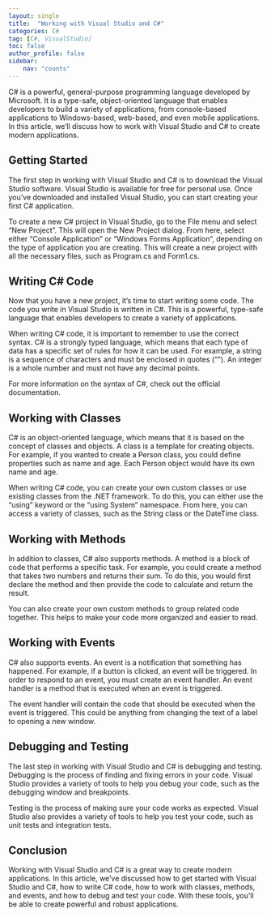 ```yaml
---
layout: single
title:  "Working with Visual Studio and C#"
categories: C#
tag: [C#, VisualStudio]
toc: false
author_profile: false
sidebar:
    nav: "counts"
---
```


C# is a powerful, general-purpose programming language developed by Microsoft. It is a type-safe, object-oriented language that enables developers to build a variety of applications, from console-based applications to Windows-based, web-based, and even mobile applications. In this article, we’ll discuss how to work with Visual Studio and C# to create modern applications. 

## Getting Started 

The first step in working with Visual Studio and C# is to download the Visual Studio software. Visual Studio is available for free for personal use. Once you’ve downloaded and installed Visual Studio, you can start creating your first C# application. 

To create a new C# project in Visual Studio, go to the File menu and select “New Project”. This will open the New Project dialog. From here, select either “Console Application” or “Windows Forms Application”, depending on the type of application you are creating. This will create a new project with all the necessary files, such as Program.cs and Form1.cs. 

## Writing C# Code 

Now that you have a new project, it’s time to start writing some code. The code you write in Visual Studio is written in C#. This is a powerful, type-safe language that enables developers to create a variety of applications. 

When writing C# code, it is important to remember to use the correct syntax. C# is a strongly typed language, which means that each type of data has a specific set of rules for how it can be used. For example, a string is a sequence of characters and must be enclosed in quotes (“”). An integer is a whole number and must not have any decimal points. 

For more information on the syntax of C#, check out the official documentation. 

## Working with Classes 

C# is an object-oriented language, which means that it is based on the concept of classes and objects. A class is a template for creating objects. For example, if you wanted to create a Person class, you could define properties such as name and age. Each Person object would have its own name and age. 

When writing C# code, you can create your own custom classes or use existing classes from the .NET framework. To do this, you can either use the “using” keyword or the “using System” namespace. From here, you can access a variety of classes, such as the String class or the DateTime class. 

## Working with Methods 

In addition to classes, C# also supports methods. A method is a block of code that performs a specific task. For example, you could create a method that takes two numbers and returns their sum. To do this, you would first declare the method and then provide the code to calculate and return the result. 

You can also create your own custom methods to group related code together. This helps to make your code more organized and easier to read. 

## Working with Events 

C# also supports events. An event is a notification that something has happened. For example, if a button is clicked, an event will be triggered. In order to respond to an event, you must create an event handler. An event handler is a method that is executed when an event is triggered. 

The event handler will contain the code that should be executed when the event is triggered. This could be anything from changing the text of a label to opening a new window. 

## Debugging and Testing 

The last step in working with Visual Studio and C# is debugging and testing. Debugging is the process of finding and fixing errors in your code. Visual Studio provides a variety of tools to help you debug your code, such as the debugging window and breakpoints. 

Testing is the process of making sure your code works as expected. Visual Studio also provides a variety of tools to help you test your code, such as unit tests and integration tests. 

## Conclusion 

Working with Visual Studio and C# is a great way to create modern applications. In this article, we’ve discussed how to get started with Visual Studio and C#, how to write C# code, how to work with classes, methods, and events, and how to debug and test your code. With these tools, you’ll be able to create powerful and robust applications.
